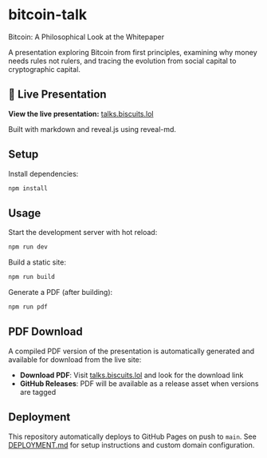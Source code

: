 # bitcoin-talk
Bitcoin: A Philosophical Look at the Whitepaper

A presentation exploring Bitcoin from first principles, examining why money needs rules not rulers, and tracing the evolution from social capital to cryptographic capital.

## 🎯 Live Presentation

**View the live presentation:** [talks.biscuits.lol](https://talks.biscuits.lol)

Built with markdown and reveal.js using reveal-md.

## Setup

Install dependencies:
```bash
npm install
```

## Usage

Start the development server with hot reload:
```bash
npm run dev
```

Build a static site:
```bash
npm run build
```

Generate a PDF (after building):
```bash
npm run pdf
```

## PDF Download

A compiled PDF version of the presentation is automatically generated and available for download from the live site:
- **Download PDF**: Visit [talks.biscuits.lol](https://talks.biscuits.lol) and look for the download link
- **GitHub Releases**: PDF will be available as a release asset when versions are tagged

## Deployment

This repository automatically deploys to GitHub Pages on push to `main`. See [DEPLOYMENT.md](DEPLOYMENT.md) for setup instructions and custom domain configuration.